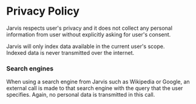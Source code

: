 # Privacy Policy

Jarvis respects user's privacy and it does not collect any 
personal information from user without explicitly asking for user's consent.

Jarvis will only index data available in the current user's scope.  
Indexed data is never transmitted over the internet.

### Search engines

When using a search engine from Jarvis such as Wikipedia or Google, 
an external call is made to that search engine with the query that 
the user specifies. Again, no personal data is transmitted in this call.